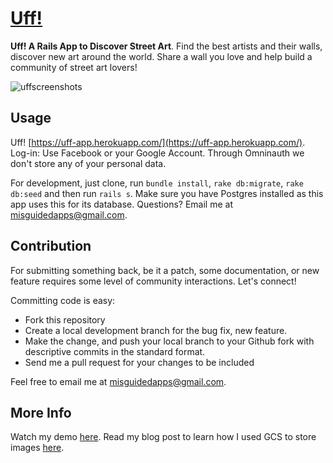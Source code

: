 # [Uff!](https://uff-app.herokuapp.com/)

**Uff! A Rails App to Discover Street Art**. Find the best artists and their walls, discover new art around the world. Share a wall you love and help build a community of street art lovers!

![uffscreenshots](https://miro.medium.com/max/1360/1*Z3XS7Y7vPBaXHqlp-_yrvg.png)

## Usage
Uff! [https://uff-app.herokuapp.com/](https://uff-app.herokuapp.com/). <br/>
Log-in: Use Facebook or your Google Account. Through Omninauth we don't store any of your personal data.

For development, just clone, run `bundle install`, `rake db:migrate`, `rake db:seed` and then run `rails s`. Make sure you have Postgres  installed as this app uses this for its database. Questions? Email me at misguidedapps@gmail.com.

## Contribution
For submitting something back, be it a patch, some documentation, or new feature requires some level of community interactions. Let's connect!

Committing code is easy:

* Fork this repository
* Create a local development branch for the bug fix, new feature.
* Make the change, and push your local branch to your Github fork with descriptive commits in the standard format.
* Send me a pull request for your changes to be included

 Feel free to email me at misguidedapps@gmail.com.

## More Info
Watch my demo [here](https://youtu.be/KxCehAItS8k).
Read my blog post to learn how I used GCS to store images [here](https://medium.com/p/5198580031e1).
